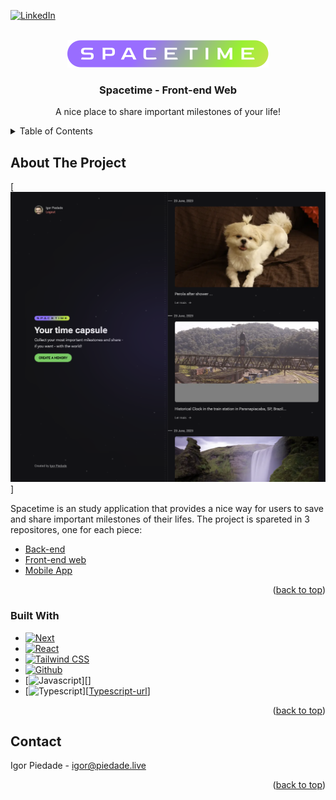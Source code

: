 <a name="Spacetime-Web"></a>

[![LinkedIn][linkedin-shield]][linkedin-url]

<!-- PROJECT LOGO -->
<br />
<div align="center">
  <a href="https://github.com/igorpiedade/spacetime_web">
    <img src="https://github.com/igorpiedade/spacetime_web/blob/main/src/assets/spacetimeLogo.svg">
  </a>

<h3 align="center">Spacetime - Front-end Web</h3>

  <p align="center">
    A nice place to share important milestones of your life!
  </p>
</div>

<!-- TABLE OF CONTENTS -->
<details>
  <summary>Table of Contents</summary>
  <ol>
    <li>
      <a href="#about-the-project">About The Project</a>
      <ul>
        <li><a href="#built-with">Built With</a></li>
      </ul>
    </li>
    <li><a href="#contact">Contact</a></li>
  </ol>
</details>



<!-- ABOUT THE PROJECT -->
## About The Project

[![Spacetime Screen Shot][product-screenshot]]

Spacetime is an study application that provides a nice way for users to save and share important milestones of their lifes. 
The project is spareted in 3 repositores, one for each piece:

  - <a href="https://github.com/igorpiedade/spacetime_api"> Back-end</a>
  - <a href="https://github.com/igorpiedade/spacetime_web"> Front-end web</a>
  - <a href="https://github.com/igorpiedade/spacetime_mobile"> Mobile App</a>

<p align="right">(<a href="#readme-top">back to top</a>)</p>



### Built With

* [![Next][Next.js]][Next-url]
* [![React][React.js]][React-url]
* [![Tailwind CSS][Tailwindcss.com]][Tailwind-url]
* [![Github][Github.com]][Github-url]
* [![Javascript][Javascript.js]][]
* [![Typescript][Typescript.org]][[Typescript-url]]

<p align="right">(<a href="#readme-top">back to top</a>)</p>



<!-- GETTING STARTED -->




<!-- CONTACT -->
## Contact

Igor Piedade - igor@piedade.live 


<p align="right">(<a href="#readme-top">back to top</a>)</p>


<!-- MARKDOWN LINKS & IMAGES -->
<!-- https://www.markdownguide.org/basic-syntax/#reference-style-links -->


[linkedin-url]: https://linkedin.com/in/igorpiedade
[linkedin-shield]: https://img.shields.io/badge/-LinkedIn-black.svg?style=for-the-badge&logo=linkedin&colorB=555
[product-screenshot]: /src/assets/screenshot.png
[Next-url]: https://nextjs.org/
[Next.js]: https://img.shields.io/badge/next.js-000000?style=for-the-badge&logo=nextdotjs&logoColor=white
[React.js]: https://img.shields.io/badge/React-20232A?style=for-the-badge&logo=react&logoColor=61DAFB
[React-url]: https://reactjs.org/
[Tailwindcss.com]: https://img.shields.io/badge/Tailwind_CSS-092749?style=for-the-badge&logo=tailwindcss&logoColor=06B6D4
[Tailwind-url]: https://laravel.com
[Github.com]: https://img.shields.io/badge/Git-F05032?style=for-the-badge&logo=git&logoColor=white
[Github-url]: https://github.com
[Javascript.js]: https://img.shields.io/badge/Javascript-F0DB4F?style=for-the-badge&labelColor=black&logo=javascript&logoColor=F0DB4F
[Typescript.org]: https://img.shields.io/badge/Typescript-007acc?style=for-the-badge&labelColor=black&logo=typescript&logoColor=007acc
[Typescript-url]: https://www.typescriptlang.org